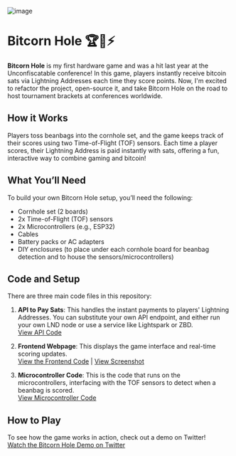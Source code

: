 ![image](https://github.com/user-attachments/assets/6203ecbb-de3d-4308-81ec-74ea63075224)

# Bitcorn Hole 🏆🌽⚡

**Bitcorn Hole** is my first hardware game and was a hit last year at the Unconfiscatable conference! In this game, players instantly receive bitcoin sats via Lightning Addresses each time they score points. Now, I'm excited to refactor the project, open-source it, and take Bitcorn Hole on the road to host tournament brackets at conferences worldwide.

## How it Works

Players toss beanbags into the cornhole set, and the game keeps track of their scores using two Time-of-Flight (TOF) sensors. Each time a player scores, their Lightning Address is paid instantly with sats, offering a fun, interactive way to combine gaming and bitcoin!

## What You’ll Need

To build your own Bitcorn Hole setup, you’ll need the following:

- Cornhole set (2 boards)
- 2x Time-of-Flight (TOF) sensors
- 2x Microcontrollers (e.g., ESP32)
- Cables
- Battery packs or AC adapters
- DIY enclosures (to place under each cornhole board for beanbag detection and to house the sensors/microcontrollers)

## Code and Setup

There are three main code files in this repository:

1. **API to Pay Sats**: This handles the instant payments to players' Lightning Addresses. You can substitute your own API endpoint, and either run your own LND node or use a service like Lightspark or ZBD.  
   [View API Code](#link-to-api-code)

2. **Frontend Webpage**: This displays the game interface and real-time scoring updates.  
   [View the Frontend Code](#link-to-frontend-code) | [View Screenshot](#link-to-screenshot)

3. **Microcontroller Code**: This is the code that runs on the microcontrollers, interfacing with the TOF sensors to detect when a beanbag is scored.  
   [View Microcontroller Code](#link-to-microcontroller-code)

## How to Play

To see how the game works in action, check out a demo on Twitter!  
[Watch the Bitcorn Hole Demo on Twitter](#link-to-twitter)
